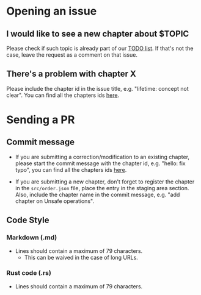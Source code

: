 # Opening an issue

## I would like to see a new chapter about $TOPIC

Please check if such topic is already part of our
[TODO list](https://github.com/japaric/rust-by-example/issues/1). If that's
not the case, leave the request as a comment on that issue.

## There's a problem with chapter X

Please include the chapter id in the issue title, e.g. "lifetime: concept not
clear". You can find all the chapters ids
[here](https://github.com/japaric/rust-by-example/blob/master/src/order.json).

# Sending a PR

## Commit message

* If you are submitting a correction/modification to an existing chapter,
  please start the commit message with the chapter id, e.g. "hello: fix typo",
  you can find all the chapters ids
  [here](https://github.com/japaric/rust-by-example/blob/master/src/order.json).

* If you are submitting a new chapter, don't forget to register the chapter in
  the `src/order.json` file, place the entry in the staging area section. Also,
  include the chapter name in the commit message, e.g. "add chapter on Unsafe
  operations".

## Code Style

### Markdown (.md)

* Lines should contain a maximum of 79 characters.
  * This can be waived in the case of long URLs.

### Rust code (.rs)

* Lines should contain a maximum of 79 characters.
